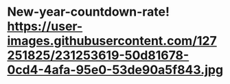# New-year-countdown-rate! https://user-images.githubusercontent.com/127251825/231253619-50d81678-0cd4-4afa-95e0-53de90a5f843.jpg
